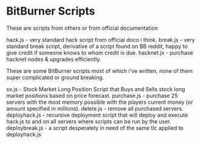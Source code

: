 # BitBurner Scripts

These are scripts from others or from official documentation

hack.js - very standard hack script from official doco i think.
break.js - very standard break script, derivative of a script found on BB reddit, happy to give credit if someone knows to whom credit is due.
hacknet.js - purchase hacknet nodes & upgrades efficiently.

These are some BitBurner scripts most of which i've written, none of them super complicated or ground breaking.

sx.js - Stock Market Long Position Script that Buys and Sells stock long market positions based on price forecast.
purchase.js - purchase 25 servers with the most memory possible with the players current money (or amount specified in millions).
delete.js - remove all purchased servers.
deployhack.js - recursive deployment script that will deploy and execute hack.js to and on all servers where scripts can be run by the user.
deploybreak.js - a script desperately in need of the same tlc applied to deployhack.js


